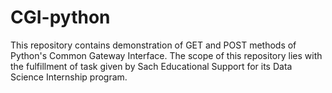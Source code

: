 # CGI-python

This repository contains demonstration of GET and POST methods of Python's Common Gateway Interface. The scope of this repository lies with the fulfillment of task given by Sach Educational Support for its Data Science Internship program. 
